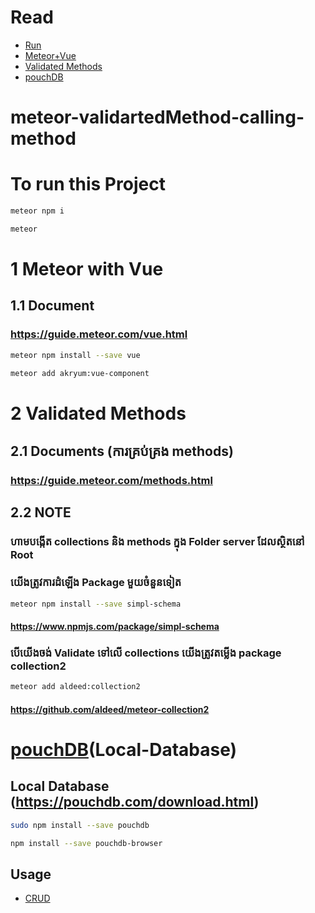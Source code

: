 # Read

- [Run](#To-run-this-Project)
- [Meteor+Vue](#1-Meteor-with-Vue)
- [Validated Methods](#2-Validated-Methods)
- [pouchDB](#Local-Database)

# meteor-validartedMethod-calling-method

# To run this Project

```bash
meteor npm i
```

```bash
meteor
```

# 1 Meteor with Vue

## 1.1 Document

### https://guide.meteor.com/vue.html

```bash
meteor npm install --save vue
```

```bash
meteor add akryum:vue-component
```

# 2 Validated Methods

## 2.1 Documents (ការគ្រប់គ្រង methods​)

### https://guide.meteor.com/methods.html

## 2.2 NOTE

### ហាមបង្កើត collections និង methods ក្នុង Folder server ដែលស្ថិតនៅ Root

### យើងត្រូវការដំឡើង Package មួយចំនួនទៀត

```bash
meteor npm install --save simpl-schema
```

#### https://www.npmjs.com/package/simpl-schema

### បើយើងចង់ Validate ទៅលើ collections យើងត្រូវតម្លើង package collection2

```bash
meteor add aldeed:collection2
```

#### https://github.com/aldeed/meteor-collection2

# [pouchDB](#Local-Database)(Local-Database)

## Local Database (https://pouchdb.com/download.html)

```bash
sudo npm install --save pouchdb
```

```bash
npm install --save pouchdb-browser
```

## Usage

- [CRUD](imports/methods/localData.js)
